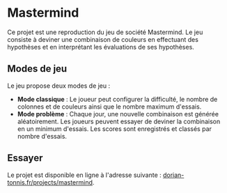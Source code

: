 # Mastermind

Ce projet est une reproduction du jeu de société Mastermind. Le jeu consiste à deviner une combinaison de couleurs en effectuant des hypothèses et en interprétant les évaluations de ses hypothèses.

## Modes de jeu

Le jeu propose deux modes de jeu :

- **Mode classique** :
    Le joueur peut configurer la difficulté, le nombre de colonnes et de couleurs ainsi que le nombre maximum d'essais.
- **Mode problème** :
    Chaque jour, une nouvelle combinaison est générée aléatoirement. Les joueurs peuvent essayer de deviner la combinaison en un minimum d'essais. Les scores sont enregistrés et classés par nombre d'essais.

## Essayer

Le projet est disponible en ligne à l'adresse suivante : [dorian-tonnis.fr/projects/mastermind](https://dorian-tonnis.fr/projects/mastermind).
